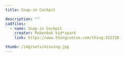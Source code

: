 ```yaml
---
title: Snap-in Cockpit

description: ""
cadfiles:
  - name: Snap-in Cockpit
    creator: Rokenbok kid*spark
    link: https://www.thingiverse.com/thing:322728

thumb: /img/sets/missing.jpg
---
```

